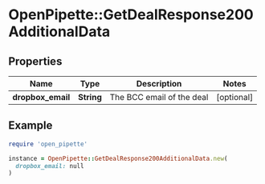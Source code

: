 # OpenPipette::GetDealResponse200AdditionalData

## Properties

| Name | Type | Description | Notes |
| ---- | ---- | ----------- | ----- |
| **dropbox_email** | **String** | The BCC email of the deal | [optional] |

## Example

```ruby
require 'open_pipette'

instance = OpenPipette::GetDealResponse200AdditionalData.new(
  dropbox_email: null
)
```

